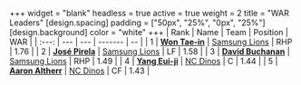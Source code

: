 +++
widget = "blank"
headless = true
active = true
weight = 2
title = "WAR Leaders"
[design.spacing]
padding = ["50px", "25%", "0px", "25%"]
[design.background]
color = "white"
+++
| Rank | Name | Team | Position | WAR |
| :---: | --- | --- | ------- | -- |
| 1 | [**Won Tae-in**](/players/12619) | [Samsung Lions](/teams/SamsungLions) | RHP | 1.76 |
| 2 | [**José Pirela**](/players/14880) | [Samsung Lions](/teams/SamsungLions) | LF | 1.58 |
| 3 | [**David Buchanan**](/players/13683) | [Samsung Lions](/teams/SamsungLions) | RHP | 1.49 |
| 4 | [**Yang Eui-ji**](/players/215) | [NC Dinos](/teams/NCDinos) | C | 1.44 |
| 5 | [**Aaron Altherr**](/players/13900) | [NC Dinos](/teams/NCDinos) | CF | 1.43 |
